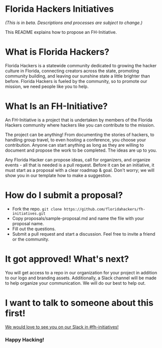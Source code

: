 # Florida Hackers Initiatives

_(This is in beta. Descriptions and processes are subject to change.)_

This README explains how to propose an FH-Initiative.

# What is Florida Hackers?

Florida Hackers is a statewide community dedicated to growing the hacker culture in Florida, connecting creators across the state, promoting community building, and leaving our sunshine state a little brighter than before. Florida Hackers is fueled by the community, so to promote our mission, we need people like you to help.

# What Is an FH-Initiative?

An FH-Initiative is a project that is undertaken by members of the Florida Hackers community where hackers like you can contribute to the mission.

The project can be anything! From documenting the stories of hackers, to handling group travel, to even hosting a conference, you choose your contribution. Anyone can start anything as long as they are willing to document and propose the work to be completed. The ideas are up to you.

Any Florida Hacker can propose ideas, call for organizers, and organize events - all that is needed is a pull request. Before it can be an initiative, it must start as a proposal with a clear roadmap & goal. Don't worry; we will show you in our template how to make a suggestion.

# How do I submit a proposal?

 - Fork the repo.
 `git clone https://github.com/floridahackers/fh-initiatives.git`
 - Copy proposals/sample-proposal.md and name the file with your proposal name.
 - Fill out the questions.
 - Submit a pull request and start a discussion. Feel free to invite a friend or the community.

# It got approved! What's next?

You will get access to a repo in our organization for your project in addition to our logo and branding assets. Additionally, a Slack channel will be made to help organize your communication. We will do our best to help out.

# I want to talk to someone about this first!

[We would love to see you on our Slack in #fh-initiatives!](https://floridahackers.slack.com/signup)

### Happy Hacking!
